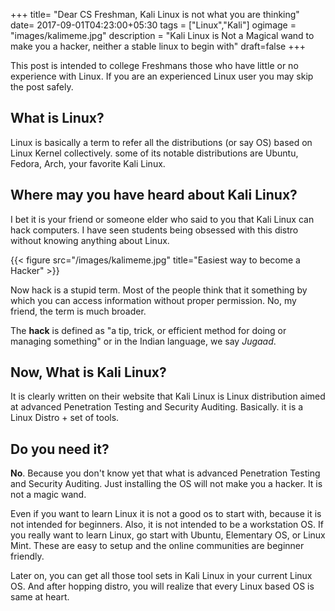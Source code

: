 +++
title= "Dear CS Freshman, Kali Linux is not what you are thinking"
date= 2017-09-01T04:23:00+05:30
tags = ["Linux","Kali"]
ogimage = "images/kalimeme.jpg"
description = "Kali Linux is Not a Magical wand to make you a hacker, neither a stable linux to begin with"
draft=false
+++

This post is intended to college Freshmans those who have little or no experience with Linux. If you are an experienced Linux user you may skip the post safely.

## What is Linux?
Linux is basically a term to refer all the distributions (or say OS) based on Linux Kernel collectively. some of its notable distributions are Ubuntu, Fedora, Arch, your favorite Kali Linux.

## Where may you have heard about Kali Linux?
I bet it is your friend or someone elder who said to you that Kali Linux can hack computers. I have seen students being obsessed with this distro without knowing anything about Linux.

{{< figure src="/images/kalimeme.jpg" title="Easiest way to become a Hacker" >}}

Now hack is a stupid term. Most of the people think that it something by which you can access information without proper permission.  No, my friend, the term is much broader.

The **hack** is defined as "a tip, trick, or efficient method for doing or managing something" or in the Indian language, we say *Jugaad*.
<!--more-->
## Now, What is Kali Linux?
It is clearly written on their website that Kali Linux is Linux distribution aimed at advanced Penetration Testing and Security Auditing. Basically. it is a Linux Distro + set of tools.

## Do you need it?
**No**. Because you don't know yet that what is advanced Penetration Testing and Security Auditing. Just installing the OS will not make you a hacker. It is not a magic wand.

Even if you want to learn Linux it is not a good os to start with, because it is not intended for beginners. Also, it is not intended to be a workstation OS. 
If you really want to learn Linux, go start with Ubuntu, Elementary OS, or Linux Mint. These are easy to setup and the online communities are beginner friendly.

Later on, you can get all those tool sets in Kali Linux in your current Linux OS. And after hopping distro, you will realize that every Linux based OS is same at heart.

